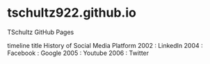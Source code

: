 # tschultz922.github.io
TSchultz GitHub Pages

<div class="mermaid">
timeline
    title History of Social Media Platform
    2002 : LinkedIn
    2004 : Facebook
         : Google
    2005 : Youtube
    2006 : Twitter
</div>